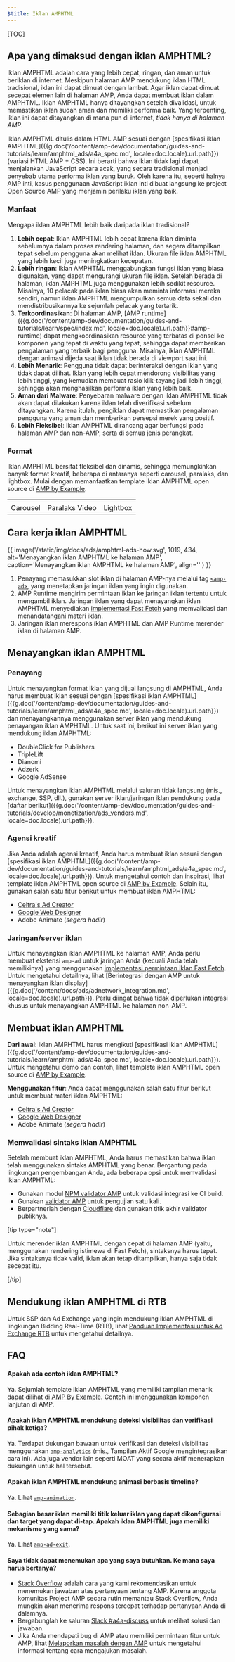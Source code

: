 ```yaml
---
$title: Iklan AMPHTML
---
```


[TOC]

## Apa yang dimaksud dengan iklan AMPHTML?

Iklan AMPHTML adalah cara yang lebih cepat, ringan, dan aman untuk beriklan di internet. Meskipun halaman AMP mendukung iklan HTML tradisional, iklan ini dapat dimuat dengan lambat. Agar iklan dapat dimuat secepat elemen lain di halaman AMP, Anda dapat membuat iklan dalam AMPHTML. Iklan AMPHTML hanya ditayangkan setelah divalidasi, untuk memastikan iklan sudah aman dan memiliki performa baik. Yang terpenting, iklan ini dapat ditayangkan di mana pun di internet, _tidak hanya di halaman AMP_.

Iklan AMPHTML ditulis dalam HTML AMP sesuai dengan [spesifikasi iklan AMPHTML]({{g.doc('/content/amp-dev/documentation/guides-and-tutorials/learn/amphtml_ads/a4a_spec.md', locale=doc.locale).url.path}}) (variasi HTML AMP + CSS). Ini berarti bahwa iklan tidak lagi dapat menjalankan JavaScript secara acak, yang secara tradisional menjadi penyebab utama performa iklan yang buruk. Oleh karena itu, seperti halnya AMP inti, kasus penggunaan JavaScript iklan inti dibuat langsung ke project Open Source AMP yang menjamin perilaku iklan yang baik.

### Manfaat

Mengapa iklan AMPHTML lebih baik daripada iklan tradisional? 

1.  **Lebih cepat**: Iklan AMPHTML lebih cepat karena iklan diminta sebelumnya dalam proses rendering halaman, dan segera ditampilkan tepat sebelum pengguna akan melihat iklan. Ukuran file iklan AMPHTML yang lebih kecil juga meningkatkan kecepatan.
2.  **Lebih ringan**: Iklan AMPHTML menggabungkan fungsi iklan yang biasa digunakan, yang dapat mengurangi ukuran file iklan. Setelah berada di halaman, iklan AMPHTML juga menggunakan lebih sedikit resource. Misalnya, 10 pelacak pada iklan biasa akan meminta informasi mereka sendiri, namun iklan AMPHTML mengumpulkan semua data sekali dan mendistribusikannya ke sejumlah pelacak yang tertarik.
3.  **Terkoordinasikan**: Di halaman AMP, [AMP runtime]({{g.doc('/content/amp-dev/documentation/guides-and-tutorials/learn/spec/index.md', locale=doc.locale).url.path}}#amp-runtime) dapat mengkoordinasikan resource yang terbatas di ponsel ke komponen yang tepat di waktu yang tepat, sehingga dapat memberikan pengalaman yang terbaik bagi pengguna. Misalnya, iklan AMPHTML dengan animasi dijeda saat iklan tidak berada di viewport saat ini.
4.  **Lebih Menarik**: Pengguna tidak dapat berinteraksi dengan iklan yang tidak dapat dilihat. Iklan yang lebih cepat mendorong visibilitas yang lebih tinggi, yang kemudian membuat rasio klik-tayang jadi lebih tinggi, sehingga akan menghasilkan performa iklan yang lebih baik.
5.  **Aman dari Malware**: Penyebaran malware dengan iklan AMPHTML tidak akan dapat dilakukan karena iklan telah diverifikasi sebelum ditayangkan. Karena itulah, pengiklan dapat memastikan pengalaman pengguna yang aman dan memberikan persepsi merek yang positif. 
6.  **Lebih Fleksibel**: Iklan AMPHTML dirancang agar berfungsi pada halaman AMP dan non-AMP, serta di semua jenis perangkat.


### Format

Iklan AMPHTML bersifat fleksibel dan dinamis, sehingga memungkinkan banyak format kreatif, beberapa di antaranya seperti carousel, paralaks, dan lightbox. Mulai dengan memanfaatkan template iklan AMPHTML open source di [AMP by Example](https://ampbyexample.com/amp-ads/#amp-ads/advanced_ads).

<table class="nocolor">
  <tr>
    <td class="col-thirty"><amp-anim width="410" height="731" layout="responsive"
    src="/static/img/docs/ads/amp-ad-01-carousel.gif">
    </amp-anim></td>
    <td class="col-thirty"><amp-anim width="410" height="731" layout="responsive"
    src="/static/img/docs/ads/amp-ad-02-video-parallax.gif">
    </amp-anim></td>
    <td class="col-thirty"><amp-anim width="410" height="731" layout="responsive"
    src="/static/img/docs/ads/amp-ad-03-lightbox.gif">
    </amp-anim></td>
  </tr>
  <tr>
    <td>Carousel</td>
    <td>Paralaks Video</td>
    <td>Lightbox</td>
  </tr>
</table>


## Cara kerja iklan AMPHTML

{{ image('/static/img/docs/ads/amphtml-ads-how.svg', 1019, 434, alt='Menayangkan iklan AMPHTML ke halaman AMP', caption='Menayangkan iklan AMPHTML ke halaman AMP', align='' ) }}

1.  Penayang memasukkan slot iklan di halaman AMP-nya melalui tag [`<amp-ad>`](/id/docs/reference/components/amp-ad.html), yang menetapkan jaringan iklan yang ingin digunakan.
2.  AMP Runtime mengirim permintaan iklan ke jaringan iklan tertentu untuk mengambil iklan. Jaringan iklan yang dapat menayangkan iklan AMPHTML menyediakan [implementasi Fast Fetch](https://github.com/ampproject/amphtml/blob/master/ads/google/a4a/docs/Network-Impl-Guide.md) yang memvalidasi dan menandatangani materi iklan. 
3.  Jaringan iklan merespons iklan AMPHTML dan AMP Runtime merender iklan di halaman AMP.

## Menayangkan iklan AMPHTML

### Penayang

Untuk menayangkan format iklan yang dijual langsung di AMPHTML, Anda harus membuat iklan sesuai dengan [spesifikasi iklan AMPHTML]({{g.doc('/content/amp-dev/documentation/guides-and-tutorials/learn/amphtml_ads/a4a_spec.md', locale=doc.locale).url.path}}) dan menayangkannya menggunakan server iklan yang mendukung penayangan iklan AMPHTML.  Untuk saat ini, berikut ini server iklan yang mendukung iklan AMPHTML:

*   DoubleClick for Publishers
*   TripleLift
*   Dianomi
*   Adzerk
*   Google AdSense

Untuk menayangkan iklan AMPHTML melalui saluran tidak langsung (mis., exchange, SSP, dll.), gunakan server iklan/jaringan iklan pendukung pada [daftar berikut]({{g.doc('/content/amp-dev/documentation/guides-and-tutorials/develop/monetization/ads_vendors.md', locale=doc.locale).url.path}}).

### Agensi kreatif

Jika Anda adalah agensi kreatif, Anda harus membuat iklan sesuai dengan [spesifikasi iklan AMPHTML]({{g.doc('/content/amp-dev/documentation/guides-and-tutorials/learn/amphtml_ads/a4a_spec.md', locale=doc.locale).url.path}}). Untuk mengetahui contoh dan inspirasi, lihat template iklan AMPHTML open source di [AMP by Example](https://ampbyexample.com/amp-ads/#amp-ads/advanced_ads). Selain itu, gunakan salah satu fitur berikut untuk membuat iklan AMPHTML:

*  [Celtra's Ad Creator](http://www.prnewswire.com/news-releases/celtra-partners-with-the-amp-project-showcases-amp-ad-creation-at-google-io-event-300459514.html)
*  [Google Web Designer](https://support.google.com/webdesigner/answer/7529856)
*  Adobe Animate (*segera hadir*)

### Jaringan/server iklan

Untuk menayangkan iklan AMPHTML ke halaman AMP, Anda perlu membuat ekstensi `amp-ad` untuk jaringan Anda (kecuali Anda telah memilikinya) yang menggunakan [implementasi permintaan iklan Fast Fetch](https://github.com/ampproject/amphtml/blob/master/ads/google/a4a/docs/Network-Impl-Guide.md).  Untuk mengetahui detailnya, lihat [Berintegrasi dengan AMP untuk menayangkan iklan display]({{g.doc('/content/docs/ads/adnetwork_integration.md', locale=doc.locale).url.path}}).  Perlu diingat bahwa tidak diperlukan integrasi khusus untuk menayangkan AMPHTML ke halaman non-AMP.

## Membuat iklan AMPHTML

**Dari awal**: Iklan AMPHTML harus mengikuti [spesifikasi iklan AMPHTML]({{g.doc('/content/amp-dev/documentation/guides-and-tutorials/learn/amphtml_ads/a4a_spec.md', locale=doc.locale).url.path}}).  Untuk mengetahui demo dan contoh, lihat template iklan AMPHTML open source di [AMP by Example](https://ampbyexample.com/amp-ads/#amp-ads).

**Menggunakan fitur**: Anda dapat menggunakan salah satu fitur berikut untuk membuat materi iklan AMPHTML:

*  [Celtra's Ad Creator](http://www.prnewswire.com/news-releases/celtra-partners-with-the-amp-project-showcases-amp-ad-creation-at-google-io-event-300459514.html)
*  [Google Web Designer](https://support.google.com/webdesigner/answer/7529856)
*  Adobe Animate (*segera hadir*)


### Memvalidasi sintaks iklan AMPHTML

Setelah membuat iklan AMPHTML, Anda harus memastikan bahwa iklan telah menggunakan sintaks AMPHTML yang benar. Bergantung pada lingkungan pengembangan Anda, ada beberapa opsi untuk memvalidasi iklan AMPHTML:

*   Gunakan modul [NPM validator AMP](https://www.npmjs.com/package/amphtml-validator) untuk validasi integrasi ke CI build.
*   Gunakan [validator AMP](https://validator.ampproject.org/) untuk pengujian satu kali.
*   Berpartnerlah dengan [Cloudflare](https://blog.cloudflare.com/amp-validator-api/) dan gunakan titik akhir validator publiknya.

[tip type="note"]

Untuk merender iklan AMPHTML dengan cepat di halaman AMP (yaitu, menggunakan rendering istimewa di Fast Fetch), sintaksnya harus tepat.  Jika sintaksnya tidak valid, iklan akan tetap ditampilkan, hanya saja tidak secepat itu.

[/tip]

## Mendukung iklan AMPHTML di RTB

Untuk SSP dan Ad Exchange yang ingin mendukung iklan AMPHTML di lingkungan Bidding Real-Time (RTB), lihat [Panduan Implementasi untuk Ad Exchange RTB](https://github.com/ampproject/amphtml/blob/master/ads/google/a4a/docs/RTBExchangeGuide.md) untuk mengetahui detailnya.

## FAQ

#### Apakah ada contoh iklan AMPHTML?

Ya. Sejumlah template iklan AMPHTML yang memiliki tampilan menarik dapat dilihat di [AMP By Example](https://ampbyexample.com/amp-ads/#amp-ads/experimental_ads). Contoh ini menggunakan komponen lanjutan di AMP.

#### Apakah iklan AMPHTML mendukung deteksi visibilitas dan verifikasi pihak ketiga?

Ya. Terdapat dukungan bawaan untuk verifikasi dan deteksi visibilitas menggunakan [`amp-analytics`](/id/docs/reference/components/amp-analytics.html) (mis., Tampilan Aktif Google mengintegrasikan cara ini). Ada juga vendor lain seperti MOAT yang secara aktif menerapkan dukungan untuk hal tersebut.

#### Apakah iklan AMPHTML mendukung animasi berbasis timeline?

Ya. Lihat [`amp-animation`](/id/docs/reference/components/amp-animation.html).

#### Sebagian besar iklan memiliki titik keluar iklan yang dapat dikonfigurasi dan target yang dapat di-tap. Apakah iklan AMPHTML juga memiliki mekanisme yang sama?

Ya. Lihat [`amp-ad-exit`](/id/docs/reference/components/amp-ad-exit.html).

#### Saya tidak dapat menemukan apa yang saya butuhkan. Ke mana saya harus bertanya?

*   [Stack Overflow](http://stackoverflow.com/questions/tagged/amp-html) adalah cara yang kami rekomendasikan untuk menemukan jawaban atas pertanyaan tentang AMP. Karena anggota komunitas Project AMP secara rutin memantau Stack Overflow, Anda mungkin akan menerima respons tercepat terhadap pertanyaan Anda di dalamnya.
*   Bergabunglah ke saluran [Slack #a4a-discuss](https://docs.google.com/forms/d/e/1FAIpQLSd83J2IZA6cdR6jPwABGsJE8YL4pkypAbKMGgUZZriU7Qu6Tg/viewform?fbzx=4406980310789882877) untuk melihat solusi dan jawaban.
*   Jika Anda mendapati bug di AMP atau memiliki permintaan fitur untuk AMP, lihat [Melaporkan masalah dengan AMP](https://github.com/ampproject/amphtml/blob/master/CONTRIBUTING.md#reporting-issues-with-amp) untuk mengetahui informasi tentang cara mengajukan masalah.
 
